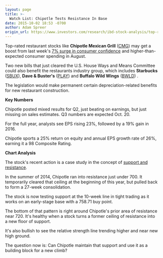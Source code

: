 ```yaml
---
layout: page
title: >-
  Watch List: Chipotle Tests Resistance In Base
date: 2015-10-02 18:53 -0700
author: Adam Spreer
origin_url: https://www.investors.com/research/ibd-stock-analysis/top-restaurant-stock-chipotle-forms-base/
---
```





  

Top-rated restaurant stocks like **Chipotle Mexican Grill** ([CMG](https://research.investors.com/quote.aspx?symbol=CMG)) may get a boost from last week's [7% surge in consumer confidence](http://news.investors.com/investing-ibd-industry-themes/092915-773256-restaurant-stocks-that-could-work.htm) and higher-than-expected consumer spending in August.

  

Two new bills that just cleared the U.S. House Ways and Means Committee could also benefit the restaurants industry group, which includes **Starbucks** ([SBUX](https://research.investors.com/quote.aspx?symbol=SBUX)), **Dave & Buster's** ([PLAY](https://research.investors.com/quote.aspx?symbol=PLAY)) and **Buffalo Wild Wings** ([BWLD](https://research.investors.com/quote.aspx?symbol=BWLD)) .

  

The legislation would make permanent certain depreciation-related benefits for new restaurant construction.

  

**Key Numbers**

  

Chipotle posted mixed results for Q2, just beating on earnings, but just missing on sales estimates. Q3 numbers are expected Oct. 20.

  

For the full year, analysts see EPS rising 23%, followed by a 19% gain in 2016.

  

Chipotle sports a 25% return on equity and annual EPS growth rate of 26%, earning it a 98 Composite Rating.

  

**Chart Analysis**

  

The stock's recent action is a case study in the concept of [support and resistance](http://education.investors.com/lesson.aspx?id=735785&sourceid=735786).

  

In the summer of 2014, Chipotle ran into resistance just under 700. It temporarily cleared that ceiling at the beginning of this year, but pulled back to form a 27-week consolidation.

  

The stock is now testing support at the 10-week line in tight trading as it works on an early-stage base with a 758.71 buy point.

  

The bottom of that pattern is right around Chipotle's prior area of resistance near 720. It's healthy when a stock turns a former ceiling of resistance into a new floor of support.

  

It's also bullish to see the relative strength line trending higher and near new high ground.

  

The question now is: Can Chipotle maintain that support and use it as a building block for a new climb?




